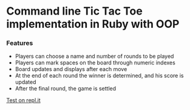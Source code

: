 # Command line Tic Tac Toe implementation in Ruby with OOP

### Features

- Players can choose a name and number of rounds to be played
- Players can mark spaces on the board through numeric indexes
- Board updates and displays after each move
- At the end of each round the winner is determined, and his score is updated
- After the final round, the game is settled

[Test on repl.it](https://repl.it/repls/SufficientInstructiveApache)
